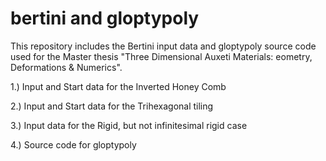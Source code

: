 # bertini and gloptypoly
This repository includes the Bertini input data and gloptypoly source code used for the Master thesis "Three Dimensional Auxeti Materials: eometry, Deformations & Numerics".

1.) Input and Start data for the Inverted Honey Comb

2.) Input and Start data for the Trihexagonal tiling

3.) Input data for the Rigid, but not infinitesimal rigid case

4.) Source code for gloptypoly
